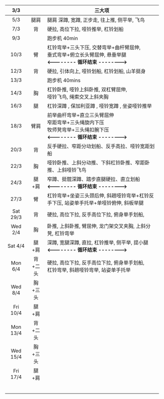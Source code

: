|   3/3    |         | 三大项                                                       |
| :------: | :-----: | ------------------------------------------------------------ |
|   5/3    |  腿肩   | 腿肩 深蹲, 宽蹲, 正步走, 往上推, 侧平举, 飞鸟                |
|   7/3    |   背    | 硬拉, 高位下拉, 哑铃推举, 杠铃划船                           |
|   9/3    |         | 跑步机 40min                                                 |
|   10/3   |   臂    | 杠铃弯举+三头下压, 交替弯举+曲杆臂屈伸,  <br />垂式弯举+俯立长头臂屈伸, 悬垂举腿 <br /> **<--------    循环结束    -------->** |
|   12/3   |   背    | 硬拉, 引体向上, 哑铃划船, 杠铃划船, 山羊挺身                 |
|   13/3   |         | 跑步机 40mins                                                |
|   14/3   |   胸    | 杠铃卧推, 哑铃上斜卧推, 双杠臂屈伸, <br />哑铃飞鸟, 绳索交叉上斜夹胸 |
|   16/3   |   腿    | 杠铃深蹲 , 保加利亚蹲 , 哑铃宽蹲 , 坐姿哑铃推举              |
|   18/3   |  臂肩   | 前举曲杆弯举+直立三头臂屈伸<br />窄距弯举+三头绳旋内下压<br />牧师凳弯举+三头绳扣腕下压<br />**<--------    循环结束    -------->** |
|   20/3   |   背    | 反手硬拉、窄距分动划船、反手高拉、哑铃宽距划船               |
|   22/3   |   胸    | 哑铃卧推、上斜分动推、下斜杠铃卧推、窄距卧推、上斜哑铃飞鸟   |
|   24/3   |  腿+肩  | 窄蹲、挺髋深蹲、踏步直腿硬拉、直立划船<br />**<--------    循环结束    -------->** |
|   27/3   |   臂    | 杠铃弯举+坐姿三头颈后伸, 斜趟哑铃弯举+杠铃反手下压, 站姿单手托举+单哑铃俯伸, 斜板举腿 |
| Sat 29/3 |   背    | 硬拉, 高位下拉, 反手高位下拉, 俯身单手划船,                  |
| Wed 2/4  |   胸    | 卧推, 上斜卧推, 臂屈伸, 龙门架交叉夹胸, 上斜分凳, 杠铃弯举   |
| Sat 4/4  |  腿+肩  | 深蹲, 宽腿深蹲, 直拉, 杠铃推举, 侧平举, 提小腿<br />**<--------    循环结束    -------->** |
| Mon 6/4  | 背+二头 | 硬拉, 高位下拉, 反手高位下拉, 俯身单手划船,<br />杠铃弯举, 斜趟哑铃弯举, 站姿单手托举 |
| Wed 8/4  | 胸+三头 |                                                              |
| Fri 10/4 |  腿+肩  |                                                              |
| Mon 13/4 | 背+二头 |                                                              |
| Wed 15/4 | 胸+三头 |                                                              |
| Fri 17/4 |  腿+肩  |                                                              |
|          |         |                                                              |
|          |         |                                                              |
|          |         |                                                              |
|          |         |                                                              |
|          |         |                                                              |
|          |         |                                                              |



